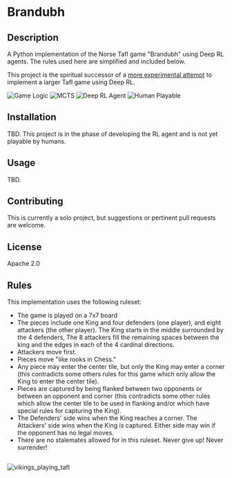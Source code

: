 # Brandubh

## Description
A Python implementation of the Norse Tafl game "Brandubh" using Deep RL agents. The rules used here are simplified and included below.

This project is the spiritual successor of a [more experimental attempt](https://github.com/A-J-V/hnefatafl_archive) to implement a larger Tafl game using Deep RL.

![Game Logic](https://img.shields.io/badge/Game_Logic-Complete-green)
![MCTS](https://img.shields.io/badge/MCTS-Complete-green)
![Deep RL Agent](https://img.shields.io/badge/Deep_RL_Agent-In_Progress-yellow)
![Human Playable](https://img.shields.io/badge/Human_Playable-Complete-green)

## Installation
TBD. This project is in the phase of developing the RL agent and is not yet playable by humans. 

## Usage
TBD.

## Contributing
This is currently a solo project, but suggestions or pertinent pull requests are welcome.

## License
Apache 2.0

## Rules
This implementation uses the following ruleset:
* The game is played on a 7x7 board
* The pieces include one King and four defenders (one player), and eight attackers (the other player). The King starts in the middle surrounded by the 4 defenders, The 8 attackers fill the remaining spaces between the king and the edges in each of the 4 cardinal directions.
* Attackers move first.
* Pieces move "like rooks in Chess."
* Any piece may enter the center tile, but only the King may enter a corner (this contradicts some others rules for this game which only allow the King to enter the center tile).
* Pieces are captured by being flanked between two opponents or between an opponent and corner (this contradicts some other rules which allow the center tile to be used in flanking and/or which have special rules for capturing the King).
* The Defenders' side wins when the King reaches a corner. The Attackers' side wins when the King is captured. Either side may win if the opponent has no legal moves.
* There are no stalemates allowed for in this ruleset. Never give up! Never surrender!


##
![vikings_playing_tafl](https://github.com/A-J-V/Brandubh/assets/72227828/0f5cbe6d-5f56-423d-9672-073df531e0c0)
